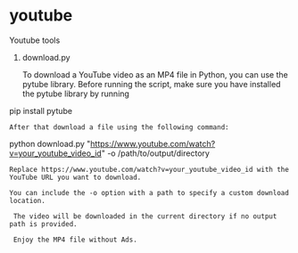 # youtube
Youtube tools

1) download.py
   
    To download a YouTube video as an MP4 file in Python, you can use the pytube library.
    Before running the script, make sure you have installed the pytube library by running

 pip install pytube

    After that download a file using the following command:

 python download.py "https://www.youtube.com/watch?v=your_youtube_video_id" -o /path/to/output/directory

    Replace https://www.youtube.com/watch?v=your_youtube_video_id with the YouTube URL you want to download. 

    You can include the -o option with a path to specify a custom download location.

     The video will be downloaded in the current directory if no output path is provided.

     Enjoy the MP4 file without Ads. 
